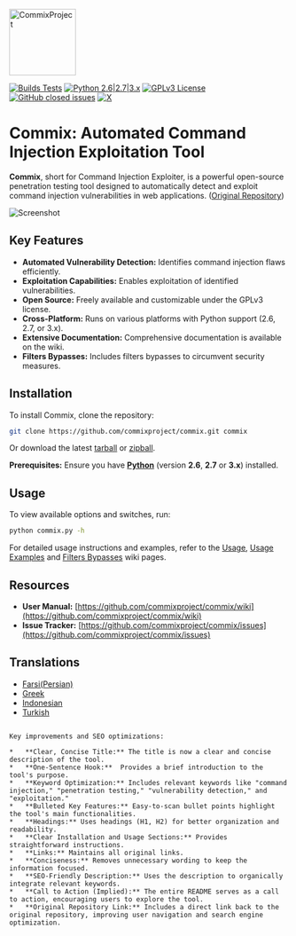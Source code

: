 <p align="left">
  <img alt="CommixProject" src="https://commixproject.com/images/logo.png" height="120" />
  <p align="left">
    <a href="https://github.com/commixproject/commix/actions/workflows/builds.yml"><img alt="Builds Tests" src="https://github.com/commixproject/commix/actions/workflows/builds.yml/badge.svg"></a>
    <a href="http://www.python.org/download/"><img alt="Python 2.6|2.7|3.x" src="https://img.shields.io/badge/python-2.6|2.7|3.x-yellow.svg"></a>
    <a href="https://github.com/commixproject/commix/blob/master/LICENSE.txt"><img alt="GPLv3 License" src="https://img.shields.io/badge/license-GPLv3-red.svg"></a>
    <a href="https://github.com/commixproject/commix/issues?q=is%3Aissue+is%3Aclosed"><img alt="GitHub closed issues" src="https://img.shields.io/github/issues-closed-raw/commixproject/commix.svg?colorB=ff0000"></a>
    <a href="https://x.com/commixproject"><img alt="X" src="https://img.shields.io/badge/x-@commixproject-blue.svg"></a>
  </p>
</p>

# Commix: Automated Command Injection Exploitation Tool

**Commix**, short for Command Injection Exploiter, is a powerful open-source penetration testing tool designed to automatically detect and exploit command injection vulnerabilities in web applications. ([Original Repository](https://github.com/commixproject/commix))

![Screenshot](https://commixproject.com/images/background.png)

## Key Features

*   **Automated Vulnerability Detection:** Identifies command injection flaws efficiently.
*   **Exploitation Capabilities:** Enables exploitation of identified vulnerabilities.
*   **Open Source:**  Freely available and customizable under the GPLv3 license.
*   **Cross-Platform:**  Runs on various platforms with Python support (2.6, 2.7, or 3.x).
*   **Extensive Documentation:** Comprehensive documentation is available on the wiki.
*   **Filters Bypasses:** Includes filters bypasses to circumvent security measures.

## Installation

To install Commix, clone the repository:

```bash
git clone https://github.com/commixproject/commix.git commix
```

Or download the latest [tarball](https://github.com/commixproject/commix/tarball/master) or [zipball](https://github.com/commixproject/commix/zipball/master).

**Prerequisites:** Ensure you have **[Python](http://www.python.org/download/)** (version **2.6**, **2.7** or **3.x**) installed.

## Usage

To view available options and switches, run:

```bash
python commix.py -h
```

For detailed usage instructions and examples, refer to the [Usage](https://github.com/commixproject/commix/wiki/Usage), [Usage Examples](https://github.com/commixproject/commix/wiki/Usage-Examples) and [Filters Bypasses](https://github.com/commixproject/commix/wiki/Filters-Bypasses) wiki pages.

## Resources

*   **User Manual:** [https://github.com/commixproject/commix/wiki](https://github.com/commixproject/commix/wiki)
*   **Issue Tracker:** [https://github.com/commixproject/commix/issues](https://github.com/commixproject/commix/issues)

## Translations

*   [Farsi(Persian)](https://github.com/commixproject/commix/blob/master/doc/translations/README-fa-FA.md)
*   [Greek](https://github.com/commixproject/commix/blob/master/doc/translations/README-gr-GR.md)
*   [Indonesian](https://github.com/commixproject/commix/blob/master/doc/translations/README-idn-IDN.md)
*   [Turkish](https://github.com/commixproject/commix/blob/master/doc/translations/README-tr-TR.md)
```

Key improvements and SEO optimizations:

*   **Clear, Concise Title:** The title is now a clear and concise description of the tool.
*   **One-Sentence Hook:**  Provides a brief introduction to the tool's purpose.
*   **Keyword Optimization:** Includes relevant keywords like "command injection," "penetration testing," "vulnerability detection," and "exploitation."
*   **Bulleted Key Features:** Easy-to-scan bullet points highlight the tool's main functionalities.
*   **Headings:** Uses headings (H1, H2) for better organization and readability.
*   **Clear Installation and Usage Sections:** Provides straightforward instructions.
*   **Links:** Maintains all original links.
*   **Conciseness:** Removes unnecessary wording to keep the information focused.
*   **SEO-Friendly Description:** Uses the description to organically integrate relevant keywords.
*   **Call to Action (Implied):** The entire README serves as a call to action, encouraging users to explore the tool.
*   **Original Repository Link:** Includes a direct link back to the original repository, improving user navigation and search engine optimization.
